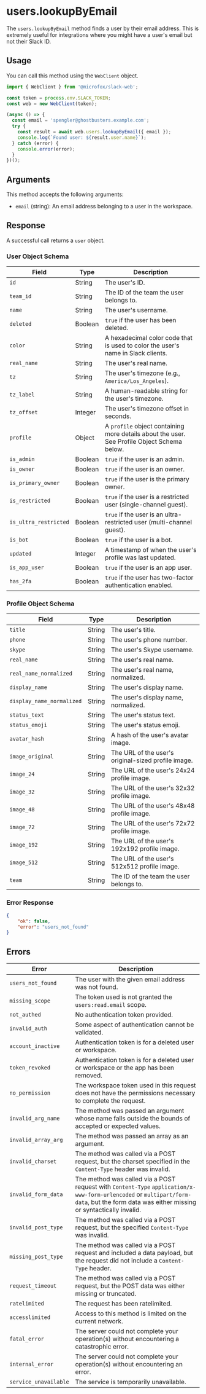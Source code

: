 # users.lookupByEmail

The `users.lookupByEmail` method finds a user by their email address. This is extremely useful for integrations where you might have a user's email but not their Slack ID.

## Usage

You can call this method using the `WebClient` object.

```typescript
import { WebClient } from '@microfox/slack-web';

const token = process.env.SLACK_TOKEN;
const web = new WebClient(token);

(async () => {
  const email = 'spengler@ghostbusters.example.com';
  try {
    const result = await web.users.lookupByEmail({ email });
    console.log(`Found user: ${result.user.name}`);
  } catch (error) {
    console.error(error);
  }
})();
```

## Arguments

This method accepts the following arguments:

-   `email` (string): An email address belonging to a user in the workspace.

## Response

A successful call returns a `user` object.

### User Object Schema

| Field                             | Type          | Description                                                                                                                                     |
| --------------------------------- | ------------- | ----------------------------------------------------------------------------------------------------------------------------------------------- |
| `id`                              | String        | The user's ID.                                                                                                                                  |
| `team_id`                         | String        | The ID of the team the user belongs to.                                                                                                         |
| `name`                            | String        | The user's username.                                                                                                                            |
| `deleted`                         | Boolean       | `true` if the user has been deleted.                                                                                                            |
| `color`                           | String        | A hexadecimal color code that is used to color the user's name in Slack clients.                                                                |
| `real_name`                       | String        | The user's real name.                                                                                                                           |
| `tz`                              | String        | The user's timezone (e.g., `America/Los_Angeles`).                                                                                              |
| `tz_label`                        | String        | A human-readable string for the user's timezone.                                                                                                |
| `tz_offset`                       | Integer       | The user's timezone offset in seconds.                                                                                                          |
| `profile`                         | Object        | A `profile` object containing more details about the user. See Profile Object Schema below.                                                   |
| `is_admin`                        | Boolean       | `true` if the user is an admin.                                                                                                                 |
| `is_owner`                        | Boolean       | `true` if the user is an owner.                                                                                                                 |
| `is_primary_owner`                | Boolean       | `true` if the user is the primary owner.                                                                                                        |
| `is_restricted`                   | Boolean       | `true` if the user is a restricted user (single-channel guest).                                                                                 |
| `is_ultra_restricted`             | Boolean       | `true` if the user is an ultra-restricted user (multi-channel guest).                                                                           |
| `is_bot`                          | Boolean       | `true` if the user is a bot.                                                                                                                    |
| `updated`                         | Integer       | A timestamp of when the user's profile was last updated.                                                                                        |
| `is_app_user`                     | Boolean       | `true` if the user is an app user.                                                                                                              |
| `has_2fa`                         | Boolean       | `true` if the user has two-factor authentication enabled.                                                                                       |

### Profile Object Schema

| Field                   | Type   | Description                                                                                              |
| ----------------------- | ------ | -------------------------------------------------------------------------------------------------------- |
| `title`                 | String | The user's title.                                                                                        |
| `phone`                 | String | The user's phone number.                                                                                 |
| `skype`                 | String | The user's Skype username.                                                                               |
| `real_name`             | String | The user's real name.                                                                                    |
| `real_name_normalized`  | String | The user's real name, normalized.                                                                        |
| `display_name`          | String | The user's display name.                                                                                 |
| `display_name_normalized`| String | The user's display name, normalized.                                                                     |
| `status_text`           | String | The user's status text.                                                                                  |
| `status_emoji`          | String | The user's status emoji.                                                                                 |
| `avatar_hash`           | String | A hash of the user's avatar image.                                                                       |
| `image_original`        | String | The URL of the user's original-sized profile image.                                                      |
| `image_24`              | String | The URL of the user's 24x24 profile image.                                                               |
| `image_32`              | String | The URL of the user's 32x32 profile image.                                                               |
| `image_48`              | String | The URL of the user's 48x48 profile image.                                                               |
| `image_72`              | String | The URL of the user's 72x72 profile image.                                                               |
| `image_192`             | String | The URL of the user's 192x192 profile image.                                                             |
| `image_512`             | String | The URL of the user's 512x512 profile image.                                                             |
| `team`                  | String | The ID of the team the user belongs to.                                                                  |

### Error Response

```json
{
    "ok": false,
    "error": "users_not_found"
}
```

## Errors

| Error | Description |
| --- | --- |
| `users_not_found` | The user with the given email address was not found. |
| `missing_scope` | The token used is not granted the `users:read.email` scope. |
| `not_authed` | No authentication token provided. |
| `invalid_auth` | Some aspect of authentication cannot be validated. |
| `account_inactive` | Authentication token is for a deleted user or workspace. |
| `token_revoked` | Authentication token is for a deleted user or workspace or the app has been removed. |
| `no_permission` | The workspace token used in this request does not have the permissions necessary to complete the request. |
| `invalid_arg_name` | The method was passed an argument whose name falls outside the bounds of accepted or expected values. |
| `invalid_array_arg` | The method was passed an array as an argument. |
| `invalid_charset` | The method was called via a POST request, but the charset specified in the `Content-Type` header was invalid. |
| `invalid_form_data` | The method was called via a POST request with `Content-Type` `application/x-www-form-urlencoded` or `multipart/form-data`, but the form data was either missing or syntactically invalid. |
| `invalid_post_type` | The method was called via a POST request, but the specified `Content-Type` was invalid. |
| `missing_post_type` | The method was called via a POST request and included a data payload, but the request did not include a `Content-Type` header. |
| `request_timeout` | The method was called via a POST request, but the POST data was either missing or truncated. |
| `ratelimited` | The request has been ratelimited. |
| `accesslimited` | Access to this method is limited on the current network. |
| `fatal_error` | The server could not complete your operation(s) without encountering a catastrophic error. |
| `internal_error` | The server could not complete your operation(s) without encountering an error. |
| `service_unavailable` | The service is temporarily unavailable. | 